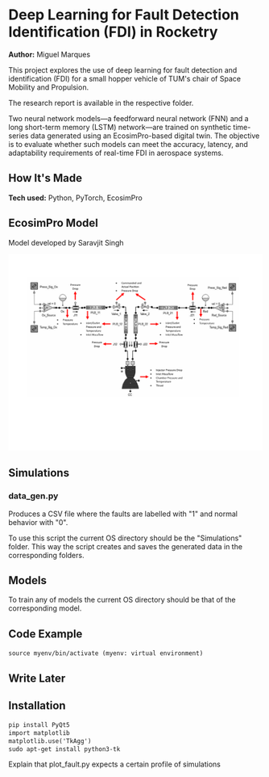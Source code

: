 # Deep Learning for Fault Detection Identification (FDI) in Rocketry

**Author:** Miguel Marques

This project explores the use of deep learning for fault detection and identification (FDI) for a small hopper vehicle of TUM's chair of Space Mobility and Propulsion. 

The research report is available in the respective folder.

Two neural network models—a feedforward neural network (FNN) and a long short-term memory (LSTM) network—are trained on synthetic time-series data generated using an EcosimPro-based digital twin. The objective is to evaluate whether such models can meet the accuracy, latency, and adaptability requirements of real-time FDI in aerospace systems. 

## How It's Made

**Tech used:** Python, PyTorch, EcosimPro

## EcosimPro Model

Model developed by Saravjit Singh

![Example Image](./Images/EcosimPro_model.png)

## Simulations

### data_gen.py

Produces a CSV file where the faults are labelled with "1" and normal behavior with "0".

To use this script the current OS directory should be the "Simulations" folder. This way the script creates and saves the generated data in the corresponding folders.

## Models

To train any of models the current OS directory should be that of the corresponding model.


## Code Example

```
source myenv/bin/activate (myenv: virtual environment)
```

## Write Later

## Installation
```
pip install PyQt5
import matplotlib
matplotlib.use('TkAgg')
sudo apt-get install python3-tk
```

Explain that plot_fault.py expects a certain profile of simulations
